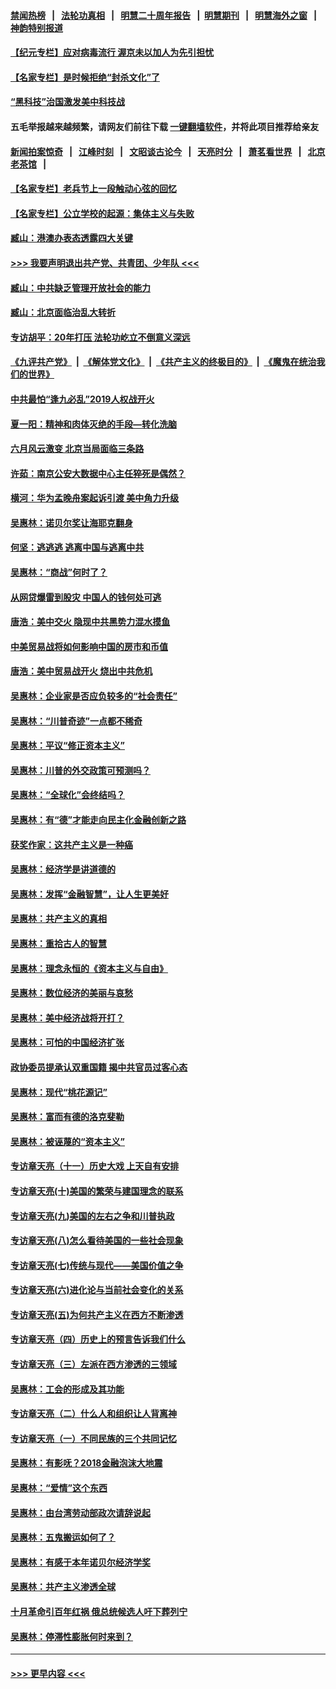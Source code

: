 #### [禁闻热榜](热点新闻.md?=0)  &nbsp;&nbsp;|&nbsp;&nbsp; [法轮功真相](https://github.com/gfw-breaker/truth/blob/master/README.md?=0) &nbsp;&nbsp;|&nbsp;&nbsp; [明慧二十周年报告](https://github.com/gfw-breaker/mh-reports/blob/master/README.md?=0) &nbsp;&nbsp;|&nbsp;&nbsp;[明慧期刊](https://github.com/gfw-breaker/mh-qikan) &nbsp;&nbsp;|&nbsp;&nbsp; [明慧海外之窗](https://github.com/gfw-breaker/mh-news/blob/master/README.md?=0) &nbsp;&nbsp;|&nbsp;&nbsp; [神韵特别报道](https://github.com/gfw-breaker/mh-news/blob/master/shenyun.md?=0)
#### [【纪元专栏】应对病毒流行 渥京未以加人为先引担忧](../pages/nsc423/n11875714.md?t=03132331) 
#### [【名家专栏】是时候拒绝“封杀文化”了](../pages/nsc423/n11814093.md?t=03132331) 
#### [“黑科技”治国激发美中科技战](../pages/nsc423/n11638056.md?t=03132331) 
#### 五毛举报越来越频繁，请网友们前往下载 [一键翻墙软件](https://github.com/gfw-breaker/ssr-accounts)，并将此项目推荐给亲友
#### [新闻拍案惊奇](https://github.com/gfw-breaker/banned-news/blob/master/pages/link4.md) &nbsp;&nbsp;|&nbsp;&nbsp; [江峰时刻](https://github.com/gfw-breaker/banned-news/blob/master/pages/link4.md) &nbsp;&nbsp;|&nbsp;&nbsp; [文昭谈古论今](https://github.com/gfw-breaker/banned-news/blob/master/pages/link4.md) &nbsp;&nbsp;|&nbsp;&nbsp; [天亮时分](https://github.com/gfw-breaker/banned-news/blob/master/pages/link4.md) &nbsp;&nbsp;|&nbsp;&nbsp; [萧茗看世界](https://github.com/gfw-breaker/banned-news/blob/master/pages/link4.md) &nbsp;&nbsp;|&nbsp;&nbsp; [北京老茶馆](https://github.com/gfw-breaker/banned-news/blob/master/pages/link4.md) &nbsp;&nbsp;|&nbsp;&nbsp; 
#### [【名家专栏】老兵节上一段触动心弦的回忆](../pages/nsc423/n11646016.md?t=03132331) 
#### [【名家专栏】公立学校的起源：集体主义与失败](../pages/nsc423/n11601833.md?t=03132331) 
#### [臧山：港澳办表态透露四大关键](../pages/nsc423/n11421628.md?t=03132331) 
#### [>>> 我要声明退出共产党、共青团、少年队 <<<](https://github.com/begood0513/goodnews/blob/master/quit/letter.md) 
#### [臧山：中共缺乏管理开放社会的能力](../pages/nsc423/n11407457.md?t=03132331) 
#### [臧山：北京面临治乱大转折](../pages/nsc423/n11406895.md?t=03132331) 
#### [专访胡平：20年打压 法轮功屹立不倒意义深远](../pages/nsc423/n11398800.md?t=03132331) 
#### [《九评共产党》](https://github.com/begood0513/9ping.md/blob/master/README.md) &nbsp;|&nbsp; [《解体党文化》](../../../../jtdwh.md/blob/master/README.md)  &nbsp;|&nbsp; [《共产主义的终极目的》](../../../../gczydzjmd.md/blob/master/README.md) &nbsp;|&nbsp; [《魔鬼在统治我们的世界》](../../../../mgztzwmdsj.md/blob/master/README.md) 
#### [中共最怕“逢九必乱”2019人权战开火](../pages/nsc423/n11385248.md?t=03132331) 
#### [夏一阳：精神和肉体灭绝的手段—转化洗脑](../pages/nsc423/n11368250.md?t=03132331) 
#### [六月风云激变 北京当局面临三条路](../pages/nsc423/n11313668.md?t=03132331) 
#### [许茹：南京公安大数据中心主任猝死是偶然？](../pages/nsc423/n11064744.md?t=03132331) 
#### [横河：华为孟晚舟案起诉引渡 美中角力升级](../pages/nsc423/n11027230.md?t=03132331) 
#### [吴惠林：诺贝尔奖让海耶克翻身](../pages/nsc423/n10890049.md?t=03132331) 
#### [何坚：逃逃逃 逃离中国与逃离中共](../pages/nsc423/n10592891.md?t=03132331) 
#### [吴惠林：“商战”何时了？](../pages/nsc423/n10573558.md?t=03132331) 
#### [从网贷爆雷到股灾 中国人的钱何处可逃](../pages/nsc423/n10572800.md?t=03132331) 
#### [唐浩：美中交火 隐现中共黑势力混水摸鱼](../pages/nsc423/n10544040.md?t=03132331) 
#### [中美贸易战将如何影响中国的房市和币值](../pages/nsc423/n10543697.md?t=03132331) 
#### [唐浩：美中贸易战开火 烧出中共危机](../pages/nsc423/n10540126.md?t=03132331) 
#### [吴惠林：企业家是否应负较多的“社会责任”](../pages/nsc423/n10535022.md?t=03132331) 
#### [吴惠林：“川普奇迹”一点都不稀奇](../pages/nsc423/n10512808.md?t=03132331) 
#### [吴惠林：平议“修正资本主义”](../pages/nsc423/n10495724.md?t=03132331) 
#### [吴惠林：川普的外交政策可预测吗？](../pages/nsc423/n10462387.md?t=03132331) 
#### [吴惠林：“全球化”会终结吗？](../pages/nsc423/n10452838.md?t=03132331) 
#### [吴惠林：有“德”才能走向民主化金融创新之路](../pages/nsc423/n10432292.md?t=03132331) 
#### [获奖作家：这共产主义是一种癌](../pages/nsc423/n10431541.md?t=03132331) 
#### [吴惠林：经济学是讲道德的](../pages/nsc423/n10398014.md?t=03132331) 
#### [吴惠林：发挥“金融智慧”，让人生更美好](../pages/nsc423/n10375019.md?t=03132331) 
#### [吴惠林：共产主义的真相](../pages/nsc423/n10351394.md?t=03132331) 
#### [吴惠林：重拾古人的智慧](../pages/nsc423/n10337691.md?t=03132331) 
#### [吴惠林：理念永恒的《资本主义与自由》](../pages/nsc423/n10316274.md?t=03132331) 
#### [吴惠林：数位经济的美丽与哀愁](../pages/nsc423/n10292946.md?t=03132331) 
#### [吴惠林：美中经济战将开打？](../pages/nsc423/n10258825.md?t=03132331) 
#### [吴惠林：可怕的中国经济扩张](../pages/nsc423/n10219147.md?t=03132331) 
#### [政协委员提承认双重国籍 揭中共官员过客心态](../pages/nsc423/n10208809.md?t=03132331) 
#### [吴惠林：现代“桃花源记”](../pages/nsc423/n10185234.md?t=03132331) 
#### [吴惠林：富而有德的洛克斐勒](../pages/nsc423/n10142264.md?t=03132331) 
#### [吴惠林：被诬蔑的“资本主义”](../pages/nsc423/n10124816.md?t=03132331) 
#### [专访章天亮（十一）历史大戏 上天自有安排](../pages/nsc423/n10094905.md?t=03132331) 
#### [专访章天亮(十)美国的繁荣与建国理念的联系](../pages/nsc423/n10094899.md?t=03132331) 
#### [专访章天亮(九)美国的左右之争和川普执政](../pages/nsc423/n10094889.md?t=03132331) 
#### [专访章天亮(八)怎么看待美国的一些社会现象](../pages/nsc423/n10094857.md?t=03132331) 
#### [专访章天亮(七)传统与现代——美国价值之争](../pages/nsc423/n10093140.md?t=03132331) 
#### [专访章天亮(六)进化论与当前社会变化的关系](../pages/nsc423/n10092036.md?t=03132331) 
#### [专访章天亮(五)为何共产主义在西方不断渗透](../pages/nsc423/n10083620.md?t=03132331) 
#### [专访章天亮（四）历史上的预言告诉我们什么](../pages/nsc423/n10083606.md?t=03132331) 
#### [专访章天亮（三）左派在西方渗透的三领域](../pages/nsc423/n10081115.md?t=03132331) 
#### [吴惠林：工会的形成及其功能](../pages/nsc423/n10080633.md?t=03132331) 
#### [专访章天亮（二）什么人和组织让人背离神](../pages/nsc423/n10076637.md?t=03132331) 
#### [专访章天亮（一）不同民族的三个共同记忆](../pages/nsc423/n10074188.md?t=03132331) 
#### [吴惠林：有影呒？2018金融泡沫大地震](../pages/nsc423/n10040534.md?t=03132331) 
#### [吴惠林：“爱情”这个东西](../pages/nsc423/n10019423.md?t=03132331) 
#### [吴惠林：由台湾劳动部政次请辞说起](../pages/nsc423/n9979679.md?t=03132331) 
#### [吴惠林：五鬼搬运如何了？](../pages/nsc423/n9925338.md?t=03132331) 
#### [吴惠林：有感于本年诺贝尔经济学奖](../pages/nsc423/n9871883.md?t=03132331) 
#### [吴惠林：共产主义渗透全球](../pages/nsc423/n9812748.md?t=03132331) 
#### [十月革命引百年红祸 俄总统候选人吁下葬列宁](../pages/nsc423/n9810182.md?t=03132331) 
#### [吴惠林：停滞性膨胀何时来到？](../pages/nsc423/n9764136.md?t=03132331) 

----
#### [ >>> 更早内容 <<< ](../indexes/nsc423-earlier.md)
